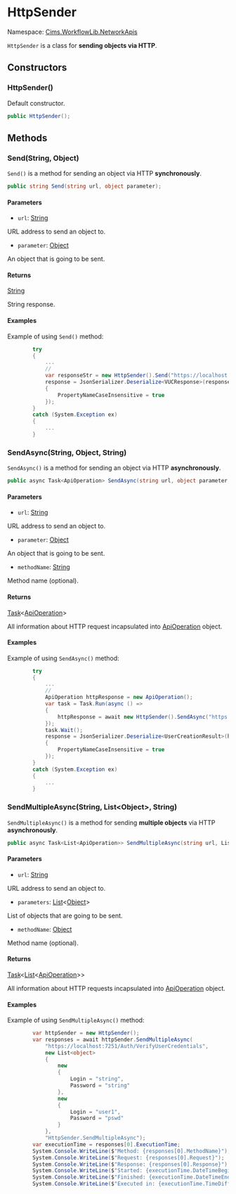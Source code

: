 # HttpSender

Namespace: [Cims.WorkflowLib.NetworkApis](Cims.WorkflowLib.NetworkApis.md)

`HttpSender` is a class for **sending objects via HTTP**.

## Constructors 

### HttpSender()

Default constructor.

```C#
public HttpSender();
```

## Methods

### Send(String, Object)

`Send()` is a method for sending an object via HTTP **synchronously**.

```C#
public string Send(string url, object parameter);
```

#### Parameters 

- `url`: [String](https://learn.microsoft.com/en-us/dotnet/api/system.string)

URL address to send an object to.

- `parameter`: [Object](https://learn.microsoft.com/en-us/dotnet/api/system.object)

An object that is going to be sent.

#### Returns 

[String](https://learn.microsoft.com/en-us/dotnet/api/system.string)

String response.

#### Examples 

Example of using `Send()` method: 
```C#
        try
        {
            ...
            // 
            var responseStr = new HttpSender().Send("https://localhost:7251/Auth/VerifyUserCredentials", request);
            response = JsonSerializer.Deserialize<VUCResponse>(responseStr, new JsonSerializerOptions
            {
                PropertyNameCaseInsensitive = true
            });
        }
        catch (System.Exception ex)
        {
            ...
        }
```

### SendAsync(String, Object, String)

`SendAsync()` is a method for sending an object via HTTP **asynchronously**.

```C#
public async Task<ApiOperation> SendAsync(string url, object parameter, string methodName = "");
```

#### Parameters 

- `url`: [String](https://learn.microsoft.com/en-us/dotnet/api/system.string)

URL address to send an object to.

- `parameter`: [Object](https://learn.microsoft.com/en-us/dotnet/api/system.object)

An object that is going to be sent.

- `methodName`: [String](https://learn.microsoft.com/en-us/dotnet/api/system.string)

Method name (optional).

#### Returns 

[Task](https://learn.microsoft.com/en-us/dotnet/api/system.threading.tasks.task-1)<[ApiOperation](../Models/Network/ApiOperation.md)>

All information about HTTP request incapsulated into [ApiOperation](../Models/Network/ApiOperation.md) object.

#### Examples

Example of using `SendAsync()` method: 
```C#
        try
        {
            ...
            // 
            ApiOperation httpResponse = new ApiOperation();
            var task = Task.Run(async () => 
            {
                httpResponse = await new HttpSender().SendAsync("https://localhost:7251/Auth/AddUser", request, "Auth/AddUser");
            });
            task.Wait();
            response = JsonSerializer.Deserialize<UserCreationResult>(httpResponse.Response, new JsonSerializerOptions
            {
                PropertyNameCaseInsensitive = true
            });
        }
        catch (System.Exception ex)
        {
            ...
        }
```

### SendMultipleAsync(String, List\<Object\>, String)

`SendMultipleAsync()` is a method for sending **multiple objects** via HTTP **asynchronously**.

```C#
public async Task<List<ApiOperation>> SendMultipleAsync(string url, List<object> parameters, string methodName = "");
```

#### Parameters 

- `url`: [String](https://learn.microsoft.com/en-us/dotnet/api/system.string)

URL address to send an object to.

- `parameters`: [List](https://learn.microsoft.com/en-us/dotnet/api/system.collections.generic.list-1)<[Object](https://learn.microsoft.com/en-us/dotnet/api/system.object)>

List of objects that are going to be sent.

- `methodName`: [Object](https://learn.microsoft.com/en-us/dotnet/api/system.object)

Method name (optional).

#### Returns 

[Task](https://learn.microsoft.com/en-us/dotnet/api/system.threading.tasks.task-1)<[List](https://learn.microsoft.com/en-us/dotnet/api/system.collections.generic.list-1)\<[ApiOperation](../Models/Network/ApiOperation.md)>>

All information about HTTP requests incapsulated into [ApiOperation](../Models/Network/ApiOperation.md) object.

#### Examples

Example of using `SendMultipleAsync()` method: 
```C#
        var httpSender = new HttpSender();
        var responses = await httpSender.SendMultipleAsync(
            "https://localhost:7251/Auth/VerifyUserCredentials", 
            new List<object>
            {
                new
                {
                    Login = "string",
                    Password = "string"
                },
                new
                {
                    Login = "user1",
                    Password = "pswd"
                }
            },
            "HttpSender.SendMultipleAsync");
        var executionTime = responses[0].ExecutionTime;
        System.Console.WriteLine($"Method: {responses[0].MethodName}");
        System.Console.WriteLine($"Request: {responses[0].Request}");
        System.Console.WriteLine($"Response: {responses[0].Response}");
        System.Console.WriteLine($"Started: {executionTime.DateTimeBegin}");
        System.Console.WriteLine($"Finished: {executionTime.DateTimeEnd}");
        System.Console.WriteLine($"Executed in: {executionTime.TimeDifference.Seconds}:{executionTime.TimeDifference.Milliseconds}");
```

